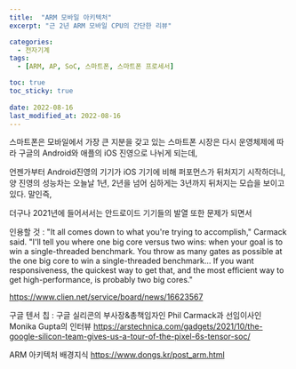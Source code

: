 ```yaml
---
title:  "ARM 모바일 아키텍처"
excerpt: "근 2년 ARM 모바일 CPU의 간단한 리뷰"

categories:
  - 전자기계
tags:
  - [ARM, AP, SoC, 스마트폰, 스마트폰 프로세서]

toc: true
toc_sticky: true
 
date: 2022-08-16
last_modified_at: 2022-08-16
---
```


스마트폰은 모바일에서 가장 큰 지분을 갖고 있는 
스마트폰 시장은 다시 운영체제에 따라 구글의 Android와 애플의 iOS 진영으로 나뉘게 되는데,

언젠가부터 Android진영의 기기가 iOS 기기에 비해 퍼포먼스가 뒤처지기 시작하더니, 양 진영의 성능차는 오늘날 1년, 2년을 넘어 심하게는 3년까지 뒤처지는 모습을 보이고 있다.
말인즉, 

더구나 2021년에 들어서서는 안드로이드 기기들의 발열 또한 문제가 되면서 


인용할 것 :
"It all comes down to what you're trying to accomplish," Carmack said. "I'll tell you where one big core versus two wins: when your goal is to win a single-threaded benchmark. You throw as many gates as possible at the one big core to win a single-threaded benchmark... If you want responsiveness, the quickest way to get that, and the most efficient way to get high-performance, is probably two big cores."



https://www.clien.net/service/board/news/16623567

구글 텐서 칩 : 구글 실리콘의 부사장&총책임자인 Phil Carmack과 선임이사인 Monika Gupta의 인터뷰
https://arstechnica.com/gadgets/2021/10/the-google-silicon-team-gives-us-a-tour-of-the-pixel-6s-tensor-soc/

ARM 아키텍처 배경지식
https://www.dongs.kr/post_arm.html